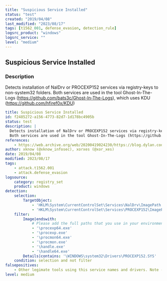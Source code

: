 ```yaml
---
title: "Suspicious Service Installed"
status: "test"
created: "2019/04/08"
last_modified: "2023/08/17"
tags: [t1562_001, defense_evasion, detection_rule]
logsrc_product: "windows"
logsrc_service: ""
level: "medium"
---
```


## Suspicious Service Installed

### Description

Detects installation of NalDrv or PROCEXP152 services via registry-keys to non-system32 folders.
Both services are used in the tool Ghost-In-The-Logs (https://github.com/bats3c/Ghost-In-The-Logs), which uses KDU (https://github.com/hfiref0x/KDU)


```yml
title: Suspicious Service Installed
id: f2485272-a156-4773-82d7-1d178bc4905b
status: test
description: |
  Detects installation of NalDrv or PROCEXP152 services via registry-keys to non-system32 folders.
  Both services are used in the tool Ghost-In-The-Logs (https://github.com/bats3c/Ghost-In-The-Logs), which uses KDU (https://github.com/hfiref0x/KDU)
references:
    - https://web.archive.org/web/20200419024230/https://blog.dylan.codes/evading-sysmon-and-windows-event-logging/
author: xknow (@xknow_infosec), xorxes (@xor_xes)
date: 2019/04/08
modified: 2023/08/17
tags:
    - attack.t1562.001
    - attack.defense_evasion
logsource:
    category: registry_set
    product: windows
detection:
    selection:
        TargetObject:
            - 'HKLM\System\CurrentControlSet\Services\NalDrv\ImagePath'
            - 'HKLM\System\CurrentControlSet\Services\PROCEXP152\ImagePath'
    filter:
        Image|endswith:
            # Please add the full paths that you use in your environment to tighten the rule
            - '\procexp64.exe'
            - '\procexp.exe'
            - '\procmon64.exe'
            - '\procmon.exe'
            - '\handle.exe'
            - '\handle64.exe'
        Details|contains: '\WINDOWS\system32\Drivers\PROCEXP152.SYS'
    condition: selection and not filter
falsepositives:
    - Other legimate tools using this service names and drivers. Note - clever attackers may easily bypass this detection by just renaming the services. Therefore just Medium-level and don't rely on it.
level: medium

```
